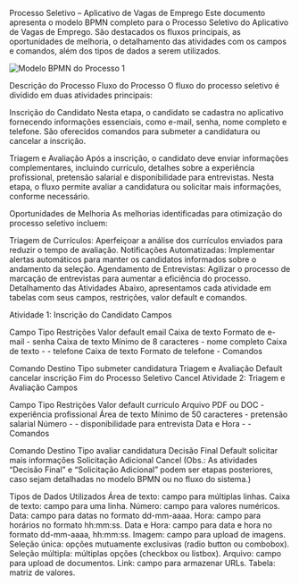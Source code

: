 Processo Seletivo – Aplicativo de Vagas de Emprego
Este documento apresenta o modelo BPMN completo para o Processo Seletivo do Aplicativo de Vagas de Emprego. São destacados os fluxos principais, as oportunidades de melhoria, o detalhamento das atividades com os campos e comandos, além dos tipos de dados a serem utilizados.

![Modelo BPMN do Processo 1](https://github.com/ICEI-PUC-Minas-PMGES-TI/pmg-es-2025-1-ti2-3740100-worklink/blob/main/docs/images/process.png)

Descrição do Processo
Fluxo do Processo
O fluxo do processo seletivo é dividido em duas atividades principais:

Inscrição do Candidato
Nesta etapa, o candidato se cadastra no aplicativo fornecendo informações essenciais, como e-mail, senha, nome completo e telefone. São oferecidos comandos para submeter a candidatura ou cancelar a inscrição.

Triagem e Avaliação
Após a inscrição, o candidato deve enviar informações complementares, incluindo currículo, detalhes sobre a experiência profissional, pretensão salarial e disponibilidade para entrevistas. Nesta etapa, o fluxo permite avaliar a candidatura ou solicitar mais informações, conforme necessário.

Oportunidades de Melhoria
As melhorias identificadas para otimização do processo seletivo incluem:

Triagem de Currículos: Aperfeiçoar a análise dos currículos enviados para reduzir o tempo de avaliação.
Notificações Automatizadas: Implementar alertas automáticos para manter os candidatos informados sobre o andamento da seleção.
Agendamento de Entrevistas: Agilizar o processo de marcação de entrevistas para aumentar a eficiência do processo.
Detalhamento das Atividades
Abaixo, apresentamos cada atividade em tabelas com seus campos, restrições, valor default e comandos.

Atividade 1: Inscrição do Candidato
Campos

Campo	Tipo	Restrições	Valor default
email	Caixa de texto	Formato de e-mail	-
senha	Caixa de texto	Mínimo de 8 caracteres	-
nome completo	Caixa de texto	-	-
telefone	Caixa de texto	Formato de telefone	-
Comandos

Comando	Destino	Tipo
submeter candidatura	Triagem e Avaliação	Default
cancelar inscrição	Fim do Processo Seletivo	Cancel
Atividade 2: Triagem e Avaliação
Campos

Campo	Tipo	Restrições	Valor default
currículo	Arquivo	PDF ou DOC	-
experiência profissional	Área de texto	Mínimo de 50 caracteres	-
pretensão salarial	Número	-	-
disponibilidade para entrevista	Data e Hora	-	-
Comandos

Comando	Destino	Tipo
avaliar candidatura	Decisão Final	Default
solicitar mais informações	Solicitação Adicional	Cancel
(Obs.: As atividades “Decisão Final” e “Solicitação Adicional” podem ser etapas posteriores, caso sejam detalhadas no modelo BPMN ou no fluxo do sistema.)

Tipos de Dados Utilizados
Área de texto: campo para múltiplas linhas.
Caixa de texto: campo para uma linha.
Número: campo para valores numéricos.
Data: campo para datas no formato dd-mm-aaaa.
Hora: campo para horários no formato hh:mm:ss.
Data e Hora: campo para data e hora no formato dd-mm-aaaa, hh:mm:ss.
Imagem: campo para upload de imagens.
Seleção única: opções mutuamente exclusivas (radio button ou combobox).
Seleção múltipla: múltiplas opções (checkbox ou listbox).
Arquivo: campo para upload de documentos.
Link: campo para armazenar URLs.
Tabela: matriz de valores.
